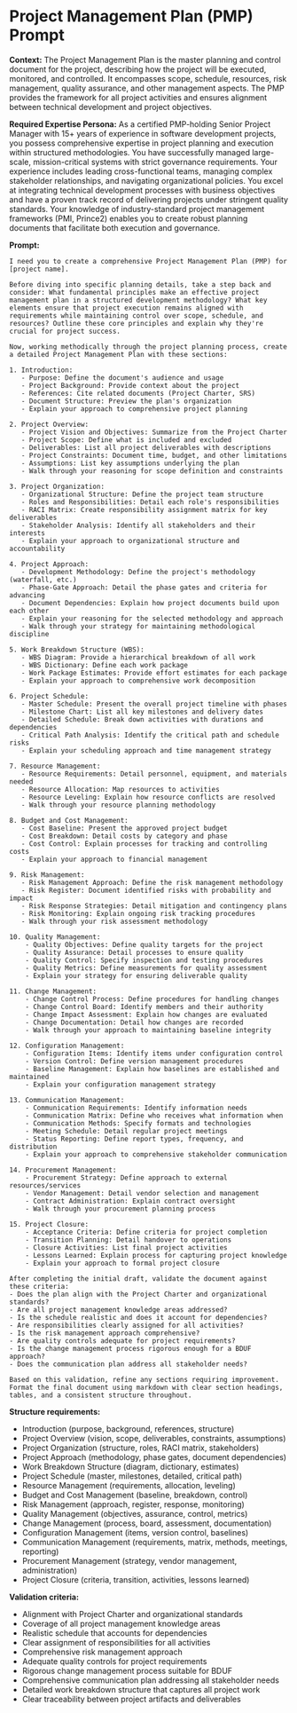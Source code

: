 # Project Management Plan (PMP) Prompt

**Context:** The Project Management Plan is the master planning and control document for the project, describing how the project will be executed, monitored, and controlled. It encompasses scope, schedule, resources, risk management, quality assurance, and other management aspects. The PMP provides the framework for all project activities and ensures alignment between technical development and project objectives.

**Required Expertise Persona:** As a certified PMP-holding Senior Project Manager with 15+ years of experience in software development projects, you possess comprehensive expertise in project planning and execution within structured methodologies. You have successfully managed large-scale, mission-critical systems with strict governance requirements. Your experience includes leading cross-functional teams, managing complex stakeholder relationships, and navigating organizational policies. You excel at integrating technical development processes with business objectives and have a proven track record of delivering projects under stringent quality standards. Your knowledge of industry-standard project management frameworks (PMI, Prince2) enables you to create robust planning documents that facilitate both execution and governance.

**Prompt:**
```
I need you to create a comprehensive Project Management Plan (PMP) for [project name].

Before diving into specific planning details, take a step back and consider: What fundamental principles make an effective project management plan in a structured development methodology? What key elements ensure that project execution remains aligned with requirements while maintaining control over scope, schedule, and resources? Outline these core principles and explain why they're crucial for project success.

Now, working methodically through the project planning process, create a detailed Project Management Plan with these sections:

1. Introduction:
   - Purpose: Define the document's audience and usage
   - Project Background: Provide context about the project
   - References: Cite related documents (Project Charter, SRS)
   - Document Structure: Preview the plan's organization
   - Explain your approach to comprehensive project planning

2. Project Overview:
   - Project Vision and Objectives: Summarize from the Project Charter
   - Project Scope: Define what is included and excluded
   - Deliverables: List all project deliverables with descriptions
   - Project Constraints: Document time, budget, and other limitations
   - Assumptions: List key assumptions underlying the plan
   - Walk through your reasoning for scope definition and constraints

3. Project Organization:
   - Organizational Structure: Define the project team structure
   - Roles and Responsibilities: Detail each role's responsibilities
   - RACI Matrix: Create responsibility assignment matrix for key deliverables
   - Stakeholder Analysis: Identify all stakeholders and their interests
   - Explain your approach to organizational structure and accountability

4. Project Approach:
   - Development Methodology: Define the project's methodology (waterfall, etc.)
   - Phase-Gate Approach: Detail the phase gates and criteria for advancing
   - Document Dependencies: Explain how project documents build upon each other
   - Explain your reasoning for the selected methodology and approach
   - Walk through your strategy for maintaining methodological discipline

5. Work Breakdown Structure (WBS):
   - WBS Diagram: Provide a hierarchical breakdown of all work
   - WBS Dictionary: Define each work package
   - Work Package Estimates: Provide effort estimates for each package
   - Explain your approach to comprehensive work decomposition

6. Project Schedule:
   - Master Schedule: Present the overall project timeline with phases
   - Milestone Chart: List all key milestones and delivery dates
   - Detailed Schedule: Break down activities with durations and dependencies
   - Critical Path Analysis: Identify the critical path and schedule risks
   - Explain your scheduling approach and time management strategy

7. Resource Management:
   - Resource Requirements: Detail personnel, equipment, and materials needed
   - Resource Allocation: Map resources to activities
   - Resource Leveling: Explain how resource conflicts are resolved
   - Walk through your resource planning methodology

8. Budget and Cost Management:
   - Cost Baseline: Present the approved project budget
   - Cost Breakdown: Detail costs by category and phase
   - Cost Control: Explain processes for tracking and controlling costs
   - Explain your approach to financial management

9. Risk Management:
   - Risk Management Approach: Define the risk management methodology
   - Risk Register: Document identified risks with probability and impact
   - Risk Response Strategies: Detail mitigation and contingency plans
   - Risk Monitoring: Explain ongoing risk tracking procedures
   - Walk through your risk assessment methodology

10. Quality Management:
    - Quality Objectives: Define quality targets for the project
    - Quality Assurance: Detail processes to ensure quality
    - Quality Control: Specify inspection and testing procedures
    - Quality Metrics: Define measurements for quality assessment
    - Explain your strategy for ensuring deliverable quality

11. Change Management:
    - Change Control Process: Define procedures for handling changes
    - Change Control Board: Identify members and their authority
    - Change Impact Assessment: Explain how changes are evaluated
    - Change Documentation: Detail how changes are recorded
    - Walk through your approach to maintaining baseline integrity

12. Configuration Management:
    - Configuration Items: Identify items under configuration control
    - Version Control: Define version management procedures
    - Baseline Management: Explain how baselines are established and maintained
    - Explain your configuration management strategy

13. Communication Management:
    - Communication Requirements: Identify information needs
    - Communication Matrix: Define who receives what information when
    - Communication Methods: Specify formats and technologies
    - Meeting Schedule: Detail regular project meetings
    - Status Reporting: Define report types, frequency, and distribution
    - Explain your approach to comprehensive stakeholder communication

14. Procurement Management:
    - Procurement Strategy: Define approach to external resources/services
    - Vendor Management: Detail vendor selection and management
    - Contract Administration: Explain contract oversight
    - Walk through your procurement planning process

15. Project Closure:
    - Acceptance Criteria: Define criteria for project completion
    - Transition Planning: Detail handover to operations
    - Closure Activities: List final project activities
    - Lessons Learned: Explain process for capturing project knowledge
    - Explain your approach to formal project closure

After completing the initial draft, validate the document against these criteria:
- Does the plan align with the Project Charter and organizational standards?
- Are all project management knowledge areas addressed?
- Is the schedule realistic and does it account for dependencies?
- Are responsibilities clearly assigned for all activities?
- Is the risk management approach comprehensive?
- Are quality controls adequate for project requirements?
- Is the change management process rigorous enough for a BDUF approach?
- Does the communication plan address all stakeholder needs?

Based on this validation, refine any sections requiring improvement. Format the final document using markdown with clear section headings, tables, and a consistent structure throughout.
```

**Structure requirements:**
- Introduction (purpose, background, references, structure)
- Project Overview (vision, scope, deliverables, constraints, assumptions)
- Project Organization (structure, roles, RACI matrix, stakeholders)
- Project Approach (methodology, phase gates, document dependencies)
- Work Breakdown Structure (diagram, dictionary, estimates)
- Project Schedule (master, milestones, detailed, critical path)
- Resource Management (requirements, allocation, leveling)
- Budget and Cost Management (baseline, breakdown, control)
- Risk Management (approach, register, response, monitoring)
- Quality Management (objectives, assurance, control, metrics)
- Change Management (process, board, assessment, documentation)
- Configuration Management (items, version control, baselines)
- Communication Management (requirements, matrix, methods, meetings, reporting)
- Procurement Management (strategy, vendor management, administration)
- Project Closure (criteria, transition, activities, lessons learned)

**Validation criteria:**
- Alignment with Project Charter and organizational standards
- Coverage of all project management knowledge areas
- Realistic schedule that accounts for dependencies
- Clear assignment of responsibilities for all activities
- Comprehensive risk management approach
- Adequate quality controls for project requirements
- Rigorous change management process suitable for BDUF
- Comprehensive communication plan addressing all stakeholder needs
- Detailed work breakdown structure that captures all project work
- Clear traceability between project artifacts and deliverables